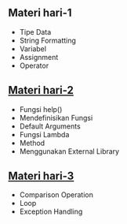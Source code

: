 ## Materi hari-1
* Tipe Data
* String Formatting
* Variabel
* Assignment
* Operator


## [Materi hari-2](https://spotless-food-d13.notion.site/Hari-2-Functions-Method-and-Getting-Help-3f00a92d23014f7f9efbe8b26a4ee14d)
* Fungsi help()
* Mendefinisikan Fungsi
* Default Arguments
* Fungsi Lambda
* Method
* Menggunakan External Library


## [Materi hari-3](https://spotless-food-d13.notion.site/Hari-3-Logic-Control-Flow-and-Loop-25a43ab74e144b87809e8a34feb36189)
* Comparison Operation
* Loop
* Exception Handling
